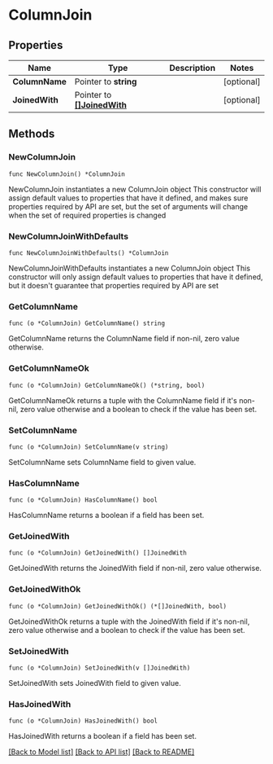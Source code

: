 # ColumnJoin

## Properties

Name | Type | Description | Notes
------------ | ------------- | ------------- | -------------
**ColumnName** | Pointer to **string** |  | [optional] 
**JoinedWith** | Pointer to [**[]JoinedWith**](JoinedWith.md) |  | [optional] 

## Methods

### NewColumnJoin

`func NewColumnJoin() *ColumnJoin`

NewColumnJoin instantiates a new ColumnJoin object
This constructor will assign default values to properties that have it defined,
and makes sure properties required by API are set, but the set of arguments
will change when the set of required properties is changed

### NewColumnJoinWithDefaults

`func NewColumnJoinWithDefaults() *ColumnJoin`

NewColumnJoinWithDefaults instantiates a new ColumnJoin object
This constructor will only assign default values to properties that have it defined,
but it doesn't guarantee that properties required by API are set

### GetColumnName

`func (o *ColumnJoin) GetColumnName() string`

GetColumnName returns the ColumnName field if non-nil, zero value otherwise.

### GetColumnNameOk

`func (o *ColumnJoin) GetColumnNameOk() (*string, bool)`

GetColumnNameOk returns a tuple with the ColumnName field if it's non-nil, zero value otherwise
and a boolean to check if the value has been set.

### SetColumnName

`func (o *ColumnJoin) SetColumnName(v string)`

SetColumnName sets ColumnName field to given value.

### HasColumnName

`func (o *ColumnJoin) HasColumnName() bool`

HasColumnName returns a boolean if a field has been set.

### GetJoinedWith

`func (o *ColumnJoin) GetJoinedWith() []JoinedWith`

GetJoinedWith returns the JoinedWith field if non-nil, zero value otherwise.

### GetJoinedWithOk

`func (o *ColumnJoin) GetJoinedWithOk() (*[]JoinedWith, bool)`

GetJoinedWithOk returns a tuple with the JoinedWith field if it's non-nil, zero value otherwise
and a boolean to check if the value has been set.

### SetJoinedWith

`func (o *ColumnJoin) SetJoinedWith(v []JoinedWith)`

SetJoinedWith sets JoinedWith field to given value.

### HasJoinedWith

`func (o *ColumnJoin) HasJoinedWith() bool`

HasJoinedWith returns a boolean if a field has been set.


[[Back to Model list]](../README.md#documentation-for-models) [[Back to API list]](../README.md#documentation-for-api-endpoints) [[Back to README]](../README.md)


